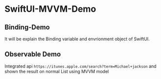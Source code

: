 # SwiftUI-MVVM-Demo

## Binding-Demo

It will be explain the Binding variable and envrionment object of SwiftUI.

## Observable Demo

Integrated api `https://itunes.apple.com/search?term=Michael+jackson` and shown the result on normal List using MVVM model
